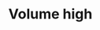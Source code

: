 ---
title: Volume high
tags: ["volume", "high"]
icon: volume-high
svg: '<svg xmlns="http://www.w3.org/2000/svg" width="24" height="24" fill="none" viewBox="0 0 24 24" stroke-width="1.5" stroke-linecap="round" stroke-linejoin="round" stroke="currentColor"><path d="M13 3v18c-3.5 0-6.1-4.58-6.1-4.58s-3.9.586-3.9-1V8.505c0-1.586 3.9-1 3.9-1S9.5 3 13 3Zm5.1 16c3.866-3.866 3.866-10.134 0-14"/><path d="M16 16a5.657 5.657 0 0 0 0-8"/></svg>'
---